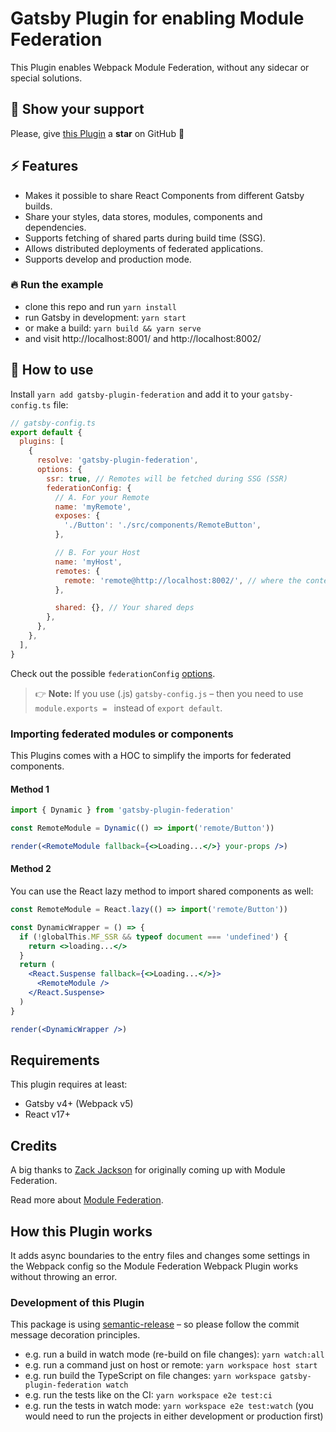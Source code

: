 # Gatsby Plugin for enabling Module Federation

This Plugin enables Webpack Module Federation, without any sidecar or special solutions.

## 🌟 Show your support

Please, give [this Plugin](https://github.com/tujoworker/gatsby-plugin-federation) a **star** on GitHub 🙏

## ⚡️ Features

- Makes it possible to share React Components from different Gatsby builds.
- Share your styles, data stores, modules, components and dependencies.
- Supports fetching of shared parts during build time (SSG).
- Allows distributed deployments of federated applications.
- Supports develop and production mode.

### 🔥 Run the example

- clone this repo and run `yarn install`
- run Gatsby in development: `yarn start`
- or make a build: `yarn build && yarn serve`
- and visit http://localhost:8001/ and http://localhost:8002/

## 🚀 How to use

Install `yarn add gatsby-plugin-federation` and add it to your `gatsby-config.ts` file:

```js
// gatsby-config.ts
export default {
  plugins: [
    {
      resolve: 'gatsby-plugin-federation',
      options: {
        ssr: true, // Remotes will be fetched during SSG (SSR)
        federationConfig: {
          // A. For your Remote
          name: 'myRemote',
          exposes: {
            './Button': './src/components/RemoteButton',
          },

          // B. For your Host
          name: 'myHost',
          remotes: {
            remote: 'remote@http://localhost:8002/', // where the content of /public is served
          },

          shared: {}, // Your shared deps
        },
      },
    },
  ],
}
```

Check out the possible `federationConfig` [options](https://webpack.js.org/plugins/module-federation-plugin/).

> 👉 **Note:** If you use (.js) `gatsby-config.js` – then you need to use `module.exports = ` instead of `export default`.

### Importing federated modules or components

This Plugins comes with a HOC to simplify the imports for federated components.

#### Method 1

```jsx
import { Dynamic } from 'gatsby-plugin-federation'

const RemoteModule = Dynamic(() => import('remote/Button'))

render(<RemoteModule fallback={<>Loading...</>} your-props />)
```

#### Method 2

You can use the React lazy method to import shared components as well:

```jsx
const RemoteModule = React.lazy(() => import('remote/Button'))

const DynamicWrapper = () => {
  if (!globalThis.MF_SSR && typeof document === 'undefined') {
    return <>loading...</>
  }
  return (
    <React.Suspense fallback={<>Loading...</>}>
      <RemoteModule />
    </React.Suspense>
  )
}

render(<DynamicWrapper />)
```

## Requirements

This plugin requires at least:

- Gatsby v4+ (Webpack v5)
- React v17+

## Credits

A big thanks to [Zack Jackson](https://twitter.com/ScriptedAlchemy) for originally coming up with Module Federation.

Read more about [Module Federation](https://webpack.js.org/concepts/module-federation/).

## How this Plugin works

It adds async boundaries to the entry files and changes some settings in the Webpack config so the Module Federation Webpack Plugin works without throwing an error.

### Development of this Plugin

This package is using [semantic-release](https://github.com/semantic-release/semantic-release) – so please follow the commit message decoration principles.

- e.g. run a build in watch mode (re-build on file changes): `yarn watch:all`
- e.g. run a command just on host or remote: `yarn workspace host start`
- e.g. run build the TypeScript on file changes: `yarn workspace gatsby-plugin-federation watch`
- e.g. run the tests like on the CI: `yarn workspace e2e test:ci`
- e.g. run the tests in watch mode: `yarn workspace e2e test:watch` (you would need to run the projects in either development or production first)
